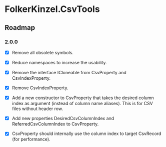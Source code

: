 ﻿# FolkerKinzel.CsvTools
## Roadmap

### 2.0.0
- [x] Remove all obsolete symbols.
- [x] Reduce namespaces to increase the usability.
- [x] Remove the interface ICloneable from CsvProperty and CsvIndexProperty.
- [x] Remove CsvIndexProperty.
- [x] Add a new constructor to CsvProperty that takes the desired column index as argument (instead of
column name aliases). This is for CSV files without header row.
- [x] Add new properties DesiredCsvColumnIndex and ReferredCsvColumnIndex to CsvProperty.
- [x] CsvProperty should internally use the column index to target CsvRecord (for performance).

